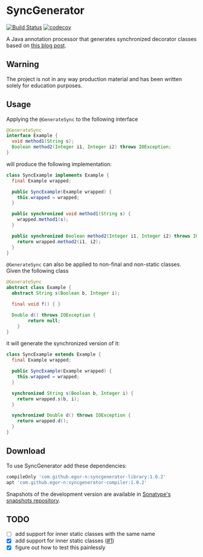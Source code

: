 # SyncGenerator

[![Build Status](https://travis-ci.org/egor-n/SyncGenerator.svg?branch=master)](https://travis-ci.org/egor-n/SyncGenerator) [![codecov](https://codecov.io/gh/egor-n/SyncGenerator/branch/master/graph/badge.svg?branch=master)](https://codecov.io/gh/egor-n/SyncGenerator?branch=master)

A Java annotation processor that generates synchronized decorator classes
based on [this blog post](http://www.yegor256.com/2017/01/17/synchronized-decorators.html).

## Warning

The project is not in any way production material and has been written solely for education purposes.

## Usage
Applying the `@GenerateSync` to the following interface

```java
@GenerateSync
interface Example {
  void method1(String s);
  Boolean method2(Integer i1, Integer i2) throws IOException;
}
```

will produce the following implementation:

```java
class SyncExample implements Example {
  final Example wrapped;

  public SyncExample(Example wrapped) {
    this.wrapped = wrapped;
  }

  public synchronized void method1(String s) {
    wrapped.method1(s);
  }

  public synchronized Boolean method2(Integer i1, Integer i2) throws IOException {
    return wrapped.method2(i1, i2);
  }
}
```

`@GenerateSync` can also be applied to non-final and non-static classes. Given the following class

```java
@GenerateSync
abstract class Example {
  abstract String s(Boolean b, Integer i);

  final void f() { }

  Double d() throws IOException {
        return null;
    }
}
```

it will generate the synchronized version of it:

```java
class SyncExample extends Example {
  final Example wrapped;

  public SyncExample(Example wrapped) {
    this.wrapped = wrapped;
  }

  synchronized String s(Boolean b, Integer i) {
    return wrapped.s(b, i);
  }

  synchronized Double d() throws IOException {
    return wrapped.d();
  }
}
```

## Download

To use SyncGenerator add these dependencies:

```groovy
compileOnly 'com.github.egor-n:syncgenerator-library:1.0.2'
apt 'com.github.egor-n:syncgenerator-compiler:1.0.2'
```

Snapshots of the development version are available in [Sonatype's snapshots repository](https://oss.sonatype.org/content/repositories/snapshots/).

## TODO

- [ ] add support for inner static classes with the same name
- [x] add support for inner static classes ([#1](/../../issues/1))
- [x] figure out how to test this painlessly
